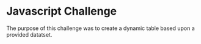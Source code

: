 # Javascript Challenge

The purpose of this challenge was to create a dynamic table based upon a provided datatset.